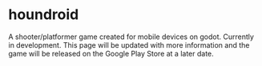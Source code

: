# houndroid
A shooter/platformer game created for mobile devices on godot. Currently in development. This page will be updated with more information and the game will be released on the Google Play Store at a later date.
